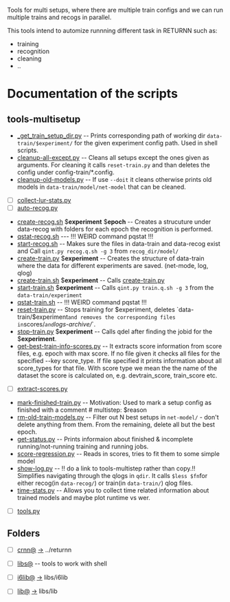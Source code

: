 Tools for multi setups, where there are multiple train configs and we can run multiple trains and recogs in parallel.

This tools intend to automize runnning different task in RETURNN such as:
- training
- recognition
- cleaning
- ..
# Documentation of the scripts

## tools-multisetup
- [_get_train_setup_dir.py](_get_train_setup_dir.py) -- Prints corresponding path of working dir `data-train/$experiment/` for the given experiment config path. Used in shell scripts.
- [cleanup-all-except.py](cleanup-all-except.py) -- Cleans all setups except the ones given as arguments. For cleaning it calls `reset-train.py` and than deletes the config under config-train/*.config.
- [cleanup-old-models.py](cleanup-old-models.py) -- If use `--doit` it cleans otherwise prints old models in `data-train/model/net-model` that can be cleaned.
- [ ] [collect-lur-stats.py](collect-lur-stats.py)
- [ ] [auto-recog.py](auto-recog.py)
- [create-recog.sh](create-recog.sh) \$**experiment** \$**epoch** -- Creates a strucuture under data-recog with folders for each epoch the recognition is performed.
- [qstat-recog.sh](qstat-recog.sh) --- !!! WEIRD command pqstat !!!
- [start-recog.sh](start-recog.sh) -- Makes sure the files in data-train and data-recog exist and Call `qint.py recog.q.sh -g 3` from `recog_dir/model/`
- [create-train.py](create-train.py) \$**experiment** -- Creates the structure of data-train where the data for different experiments are saved. (net-mode, log, qlog)
- [create-train.sh](create-train.sh) \$**experiment** -- Calls [create-train.py](create-train.py)
- [start-train.sh](start-train.sh) \$**experiment** -- Calls `qint.py train.q.sh -g 3` from the `data-train/experiment`
- [qstat-train.sh](qstat-train.sh) -- !!! WEIRD command pqstat !!!
- [reset-train.py](reset-train.py) -- Stops training for $experiment, deletes `data-train/$experiment` and removes the corresponding files in `scores/*` and `logs-archive/*`.
- [stop-train.py](stop-train.py) \$**experiment** -- Calls qdel after finding the jobid for the \$**experiment**.
- [get-best-train-info-scores.py](get-best-train-info-scores.py) -- It extracts score information from score files, e.g. epoch with max score. If no file given it checks all files for the specified --key score_type. If file specified it prints information about all score_types for that file. With score type we mean the the name of the dataset the score is calculated on, e.g. devtrain_score, train_score etc.
- [ ] [extract-scores.py](extract-scores.py)
- [mark-finished-train.py](mark-finished-train.py) -- Motivation: Used to mark a setup config as finished with a comment # multistep: $reason
- [rm-old-train-models.py](rm-old-train-models.py) -- Filter out N best setups in `net-model/` - don't delete anything from them. From the remaining, delete all but the best epoch.
- [get-status.py](get-status.py) -- Prints informaion about finished & incomplete running/not-running training and running jobs.
- [score-regression.py](score-regression.py) -- Reads in scores, tries to fit them to some simple model
- [show-log.py](show-log.py) -- !! do a link to tools-multistep rather than copy.!! Simplifies navigating through the qlogs in `qdir`. It calls `$less $fn`for either recog(in `data-recog/`) or train(in `data-train/`) qlog files.
- [time-stats.py](time-stats.py) -- Allows you to collect time related information about trained models and maybe plot runtime vs wer.
- [ ] [tools.py](tools.py)


## Folders
- [ ] [crnn@](crnn) [->]() ../returnn
- [ ] [libs@](libs) -- tools to work with shell
- [ ] [i6lib@](i6lib) [->]() libs/i6lib
- [ ] [lib@](lib) [->]() libs/lib

